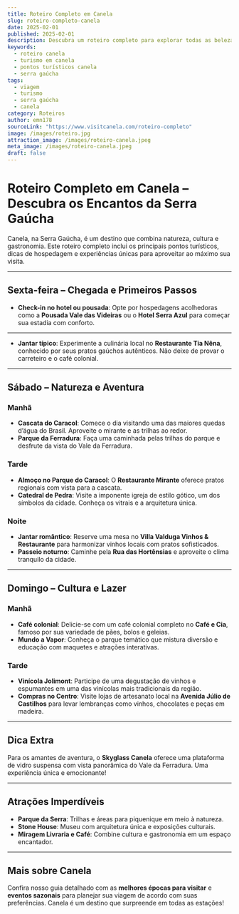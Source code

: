 ```yaml
---
title: Roteiro Completo em Canela
slug: roteiro-completo-canela
date: 2025-02-01
published: 2025-02-01
description: Descubra um roteiro completo para explorar todas as belezas e encantos de Canela, na Serra Gaúcha.
keywords:
  - roteiro canela
  - turismo em canela
  - pontos turísticos canela
  - serra gaúcha
tags:
  - viagem
  - turismo
  - serra gaúcha
  - canela
category: Roteiros
author: emn178
sourceLink: "https://www.visitcanela.com/roteiro-completo"
image: /images/roteiro.jpg   
attraction_image: /images/roteiro-canela.jpeg   
meta_image: /images/roteiro-canela.jpeg  
draft: false
---
```


# Roteiro Completo em Canela – Descubra os Encantos da Serra Gaúcha

Canela, na Serra Gaúcha, é um destino que combina natureza, cultura e gastronomia. Este roteiro completo inclui os principais pontos turísticos, dicas de hospedagem e experiências únicas para aproveitar ao máximo sua visita.



---

## Sexta-feira – Chegada e Primeiros Passos

- **Check-in no hotel ou pousada**: Opte por hospedagens acolhedoras como a **Pousada Vale das Videiras** ou o **Hotel Serra Azul** para começar sua estadia com conforto.


---

- **Jantar típico**: Experimente a culinária local no **Restaurante Tia Nêna**, conhecido por seus pratos gaúchos autênticos. Não deixe de provar o carreteiro e o café colonial.

---

## Sábado – Natureza e Aventura

### Manhã
- **Cascata do Caracol**: Comece o dia visitando uma das maiores quedas d’água do Brasil. Aproveite o mirante e as trilhas ao redor.
- **Parque da Ferradura**: Faça uma caminhada pelas trilhas do parque e desfrute da vista do Vale da Ferradura.

### Tarde
- **Almoço no Parque do Caracol**: O **Restaurante Mirante** oferece pratos regionais com vista para a cascata.
- **Catedral de Pedra**: Visite a imponente igreja de estilo gótico, um dos símbolos da cidade. Conheça os vitrais e a arquitetura única.

### Noite
- **Jantar romântico**: Reserve uma mesa no **Villa Valduga Vinhos & Restaurante** para harmonizar vinhos locais com pratos sofisticados.
- **Passeio noturno**: Caminhe pela **Rua das Hortênsias** e aproveite o clima tranquilo da cidade.

---

## Domingo – Cultura e Lazer

### Manhã
- **Café colonial**: Delicie-se com um café colonial completo no **Café e Cia**, famoso por sua variedade de pães, bolos e geleias.
- **Mundo a Vapor**: Conheça o parque temático que mistura diversão e educação com maquetes e atrações interativas.

### Tarde
- **Vinícola Jolimont**: Participe de uma degustação de vinhos e espumantes em uma das vinícolas mais tradicionais da região.
- **Compras no Centro**: Visite lojas de artesanato local na **Avenida Júlio de Castilhos** para levar lembranças como vinhos, chocolates e peças em madeira.

---

## Dica Extra

Para os amantes de aventura, o **Skyglass Canela** oferece uma plataforma de vidro suspensa com vista panorâmica do Vale da Ferradura. Uma experiência única e emocionante!

---

## Atrações Imperdíveis

- **Parque da Serra**: Trilhas e áreas para piquenique em meio à natureza.
- **Stone House**: Museu com arquitetura única e exposições culturais.
- **Miragem Livraria e Café**: Combine cultura e gastronomia em um espaço encantador.

---

## Mais sobre Canela

Confira nosso guia detalhado com as **melhores épocas para visitar** e **eventos sazonais** para planejar sua viagem de acordo com suas preferências. Canela é um destino que surpreende em todas as estações!